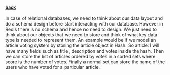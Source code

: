 #### [back](data_modeling_main.md)

In case of relational databases, we need to think about our data layout and do a schema design before start interacting with our database. However in Redis there is no schema and hence no need to design. We just need to think about our objects that we need to store and think of what key data type is needed to represent them. An example would be if we model an article voting system by storing the article object in Hash. So article:1 will have many fields such as title , description and votes inside the hash. Then we can store the list of articles ordered by votes in a sorted sets where score is the number of votes. Finally a normal set can store the name of the users who have voted for a particular article. 